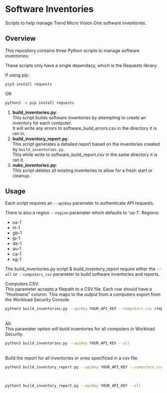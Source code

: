 # Software Inventories

Scripts to help manage Trend Micro Vision One software inventories.

## Overview

This repository contains three Python scripts to manage software inventories:

These scripts only have a single dependacy, which is the Requests library.

If using pip:
```sh
pip3 install requests
```
OR
```sh
python3 -m pip install requests
```

1. **build_inventories.py**: <br>This script builds software inventories by attempting to create an inventory for each computer. <br>
   It will write any errors to software_build_errors.csv in the directory it is ran in.<br>
2. **build_inventory_report.py**: <br>This script generates a detailed report based on the inventories created by `build_inventories.py`.<br>
   This while write to software_build_report.csv in the same directory it is ran it.<br>
3. **nuke_inventories.py**: 
<br>This script deletes all existing inventories to allow for a fresh start or cleanup.

## Usage

Each script requires an `--apiKey` parameter to authenticate API requests. 

There is also a region `--region` paramater which defaults to 'us-1'.
Regions:
* us-1
* in-1
* gb-1
* jp-1 
* de-1
* au-1
* ca-1 
* sg-1

The build_inventories.py script & build_inventory_report require either the `--all` or `--computers_csv` parameter to build software inventories and reports.

Computers CSV:
<br>
This parameter accepts a filepath to a CSV file. Each row should have a "Hostname" column. This maps to the output from a computers export from the Workload Security Console.

```sh
python3 build_inventories.py --apiKey YOUR_API_KEY --computers_csv /tmp/test_batch.csv
```
<br>
All:
<br>
This paramater option will build inventories for all computers in Workload Security.

```sh
python3 build_inventories.py --apiKey YOUR_API_KEY --all
```
<br>
Build the report for all inventories or ones specificed in a csv file.

<br>

```sh
python3 build_inventory_report.py --apiKey YOUR_API_KEY --computers_csv /tmp/test_batch.csv
```

<br>

```sh
python3 build_inventory_report.py --apiKey YOUR_API_KEY --all
```